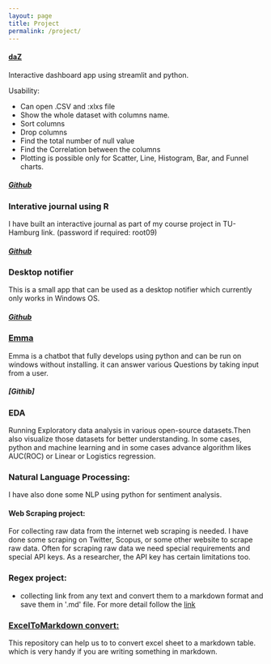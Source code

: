 ```yaml
---
layout: page
title: Project
permalink: /project/
---
```


#### [daZ](dazdashboard.herokuapp.com/)
Interactive dashboard app using streamlit and python. 

Usability:

- Can open .CSV and :xlxs file
- Show the whole dataset with columns name.
- Sort columns
- Drop columns
- Find the total number of null value
- Find the Correlation between the columns
- Plotting is possible only for Scatter, Line, Histogram, Bar, and Funnel charts.

##### [Github](https://github.com/Khandoker09/daZ)

### Interative journal using R

I have built an interactive journal as part of my course project in TU-Hamburg link. (password if required: root09)

##### [Github]()

### Desktop notifier

This is a small app that can be used as a desktop notifier which currently only works in Windows OS.

##### [Github]()

### [Emma]()

Emma is a chatbot that fully develops using python and can be run on windows without installing. it can answer various Questions by taking input from a user.

##### [Githib]

### EDA

Running Exploratory data analysis in various open-source datasets.Then also visualize those datasets for better understanding. In some cases, python and machine learning and in some cases advance algorithm likes AUC(ROC) or Linear or Logistics regression.

### Natural Language Processing:

I have also done some NLP using python for sentiment analysis.

#### Web Scraping project:

For collecting raw data from the internet web scraping is needed. I have done some scraping on Twitter, Scopus, or some other website to scrape raw data. Often for scraping raw data we need special requirements and special API keys. As a researcher, the API key has certain limitations too.

### Regex project:

- collecting link from any text and convert them to a markdown format and save them in '.md' file. For more detail follow the [link](https://github.com/Khandoker09/regex)

### [ExcelToMarkdown convert:](https://github.com/Khandoker09/exceltomarkdown)

This repository can help us to to convert excel sheet to a markdown table. which is very handy if you are writing something in markdown.
